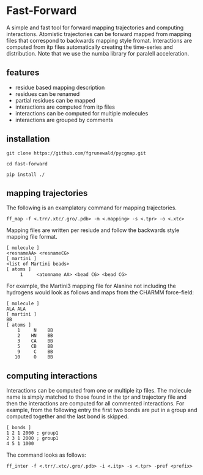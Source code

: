 # Fast-Forward

A simple and fast tool for forward mapping trajectories and
computing interactions. Atomistic trajectories can be forward
mapped from mapping files that correspond to backwards mapping
style fromat. Interactions are computed from itp files
automatically creating the time-series and distribution. Note
that we use the numba library for paralell acceleration.

## features
- residue based mapping description
- residues can be renamed
- partial residues can be mapped
- interactions are computed from itp files
- interactions can be computed for multiple molecules
- interactions are grouped by comments

## installation
```
git clone https://github.com/fgrunewald/pycgmap.git

cd fast-forward

pip install ./
```
## mapping trajectories
The following is an examplatory command for mapping trajectories.
```
ff_map -f <.trr/.xtc/.gro/.pdb> -m <.mapping> -s <.tpr> -o <.xtc>
```
Mapping files are written per resiude and follow the backwards
style mapping file format.
```
[ molecule ]
<resnameAA> <resnameCG>
[ martini ]
<list of Martini beads>
[ atoms ]
     1     <atomname AA> <bead CG> <bead CG>
```
For example, the Martini3 mapping file for Alanine not including the
hydrogens would look as follows and maps from the CHARMM force-field:
```
[ molecule ]
ALA ALA
[ martini ]
BB
[ atoms ]
    1     N    BB
    2    HN    BB
    3    CA    BB
    5    CB    BB
    9     C    BB
   10     O    BB
```
## computing interactions
Interactions can be computed from one or multiple itp files. The molecule name
is simply matched to those found in the tpr and trajectory file and then the 
interactions are computed for all commented interactions. For example, from the
following entry the first two bonds are put in a group and computed together and
the last bond is skipped.
```
[ bonds ]
1 2 1 2000 ; group1
2 3 1 2000 ; group1
4 5 1 1000
```
The command looks as follows:
```
ff_inter -f <.trr/.xtc/.gro/.pdb> -i <.itp> -s <.tpr> -pref <prefix>
```
